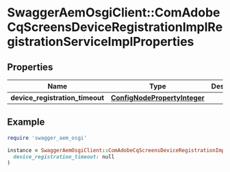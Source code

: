 # SwaggerAemOsgiClient::ComAdobeCqScreensDeviceRegistrationImplRegistrationServiceImplProperties

## Properties

| Name | Type | Description | Notes |
| ---- | ---- | ----------- | ----- |
| **device_registration_timeout** | [**ConfigNodePropertyInteger**](ConfigNodePropertyInteger.md) |  | [optional] |

## Example

```ruby
require 'swagger_aem_osgi'

instance = SwaggerAemOsgiClient::ComAdobeCqScreensDeviceRegistrationImplRegistrationServiceImplProperties.new(
  device_registration_timeout: null
)
```

